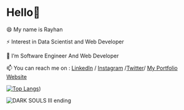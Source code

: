 # Hello👋

😄 My name is Rayhan 

⚡ Interest in Data Scientist and Web Developer

🌱 I’m Software Engineer And Web Developer

📫 You can reach me on : [LinkedIn](https://www.linkedin.com/in/rayhan-putra-69a038213?lipi=urn%3Ali%3Apage%3Ad_flagship3_profile_view_base_contact_details%3Bps9HWVa4Td%2BrKfSInMyS6g%3D%3D) / [Instagram](https://www.instagram.com/spcyl_/) /[Twitter](https://twitter.com/Rayhan26901596)/ [My Portfolio Website](https://porthan-react.vercel.app/)

[![Top Langs](https://github-readme-stats.vercel.app/api/top-langs/?username=Ryhann&layout=compact&theme=react)](https://github.com/Ryhann))


![DARK SOULS III ending](https://media1.tenor.com/images/1f606c89e11905066426acbee623a078/tenor.gif)
